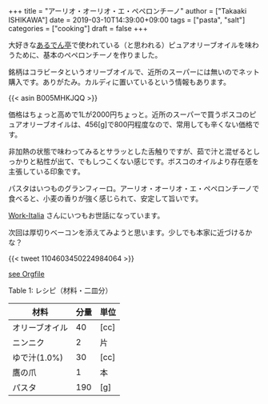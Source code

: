 +++
title = "アーリオ・オーリオ・エ・ペペロンチーノ"
author = ["Takaaki ISHIKAWA"]
date = 2019-03-10T14:39:00+09:00
tags = ["pasta", "salt"]
categories = ["cooking"]
draft = false
+++

大好きな[あるでん亭](https://tabelog.com/tokyo/A1301/A130101/13212259/)で使われている（と思われる）ピュアオリーブオイルを味わうために、基本のペペロンチーノを作りました。

銘柄はコラビータというオリーブオイルで、近所のスーパーには無いのでネット購入です。ありがたみ。カルディに置いているという情報もあります。

{{< asin B005MHKJQQ >}}

価格はちょっと高めで1Lが2000円ちょっと。近所のスーパーで買うボスコのピュアオリーブオイルは、456[g]で800円程度なので、常用しても辛くない価格です。

非加熱の状態で味わってみるとサラッとした舌触りですが、茹で汁と混ぜるとしっかりと粘性が出て、でもしつこくない感じです。ボスコのオイルより存在感を主張している印象です。

パスタはいつものグランフィーロ。アーリオ・オーリオ・エ・ペペロンチーノで食べると、小麦の香りが強く感じられて、安定して旨いです。

[Work-Italia](http://www.work-italia.com/?mode=cate&cbid=1517975&csid=2) さんにいつもお世話になっています。

次回は厚切りベーコンを添えてみようと思います。少しでも本家に近づけるかな？

{{< tweet 1104603450224984064 >}}

[see Orgfile](https://github.com/takaxp/blog/blame/master/entries/archive.org#L2105)

<div class="table-caption">
  <span class="table-number">Table 1</span>:
  レシピ（材料・二皿分）
</div>

| 材料      | 分量 | 単位 |
|---------|----|----|
| オリーブオイル | 40  | [cc] |
| ニンニク  | 2   | 片   |
| ゆで汁(1.0%) | 30  | [cc] |
| 鷹の爪    | 1   | 本   |
| パスタ    | 190 | [g]  |

